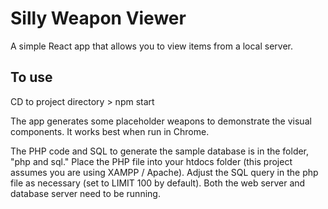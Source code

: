 # Silly Weapon Viewer

A simple React app that allows you to view items from a local server.

## To use

CD to project directory > npm start

The app generates some placeholder weapons to demonstrate the visual components. It works best when run in Chrome.

The PHP code and SQL to generate the sample database is in the folder, "php and sql." Place the PHP file into your htdocs folder (this project assumes you are using XAMPP / Apache). Adjust the SQL query in the php file as necessary (set to LIMIT 100 by default). Both the web server and database server need to be running.
